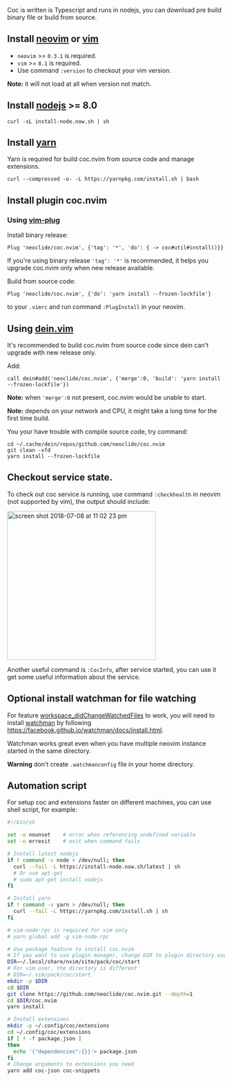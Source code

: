 Coc is written is Typescript and runs in nodejs, you can download pre build binary file or build from source.

## Install [neovim](https://github.com/neovim/neovim/releases/) or [vim](https://github.com/vim/vim) 

* `neovim` >= `0.3.1` is required.
* `vim` >= `8.1` is required.
* Use command `:version` to checkout your vim version.

**Note:** it will not load at all when version not match.

## Install [nodejs](https://nodejs.org/) >= 8.0

```
curl -sL install-node.now.sh | sh
```

## Install [yarn](https://yarnpkg.com/)

Yarn is required for build coc.nvim from source code and manage extensions.

```
curl --compressed -o- -L https://yarnpkg.com/install.sh | bash
```

## Install plugin coc.nvim

### Using [vim-plug](https://github.com/junegunn/vim-plug)

Install binary release:

``` vim
Plug 'neoclide/coc.nvim', {'tag': '*', 'do': { -> coc#util#install()}}
```

If you're using binary release `'tag': '*'` is recommended, it helps you upgrade coc.nvim only when new release available.

Build from source code:

``` vim
Plug 'neoclide/coc.nvim', {'do': 'yarn install --frozen-lockfile'}
```
to your `.vimrc` and run command `:PlugInstall` in your neovim.

## Using [dein.vim](https://github.com/Shougo/dein.vim)

It's recommended to build coc.nvim from source code since dein can't upgrade with new release only.

Add:
```
call dein#add('neoclide/coc.nvim', {'merge':0, 'build': 'yarn install --frozen-lockfile'})
```
**Note:** when `'merge':0` not present, coc.nvim would be unable to start. 

**Note:** depends on your network and CPU, it might take a long time for the first time build. 

You your have trouble with compile source code, try command:

```
cd ~/.cache/dein/repos/github.com/neoclide/coc.nvim
git clean -xfd
yarn install --frozen-lockfile
```

## Checkout service state.

To check out coc service is running, use command `:checkhealth` in neovim (not supported by vim), the output should include:

<img width="344" alt="screen shot 2018-07-08 at 11 02 23 pm" src="https://user-images.githubusercontent.com/251450/42421117-001a81ee-8303-11e8-929a-91da4ac9feea.png">

Another useful command is `:CocInfo`, after service started, you can use it get some useful information about the service.

## Optional install watchman for file watching

For feature [workspace_didChangeWatchedFiles](https://microsoft.github.io/language-server-protocol/specification#workspace_didChangeWatchedFiles) to work, you will need to install [watchman](https://facebook.github.io/watchman) by following https://facebook.github.io/watchman/docs/install.html.

Watchman works great even when you have multiple neovim instance started in the same directory.

**Warning** don't create `.watchmanconfig` file in your home directory.

## Automation script

For setup coc and extensions faster on different machines, you can use shell script, for example:

``` sh
#!/bin/sh

set -o nounset    # error when referencing undefined variable
set -o errexit    # exit when command fails

# Install latest nodejs
if ! command -v node > /dev/null; then
  curl --fail -L https://install-node.now.sh/latest | sh
  # Or use apt-get
  # sudo apt-get install nodejs
fi

# Install yarn
if ! command -v yarn > /dev/null; then
  curl --fail -L https://yarnpkg.com/install.sh | sh
fi

# vim-node-rpc is required for vim only
# yarn global add -g vim-node-rpc

# Use package feature to install coc.nvim
# If you want to use plugin manager, change DIR to plugin directory used by that manager.
DIR=~/.local/share/nvim/site/pack/coc/start
# For vim user, the directory is different
# DIR=~/.vim/pack/coc/start
mkdir -p $DIR
cd $DIR
git clone https://github.com/neoclide/coc.nvim.git --depth=1
cd $DIR/coc.nvim
yarn install

# Install extensions
mkdir -p ~/.config/coc/extensions
cd ~/.config/coc/extensions
if [ ! -f package.json ]
then
  echo '{"dependencies":{}}'> package.json
fi
# Change arguments to extensions you need
yarn add coc-json coc-snippets
```